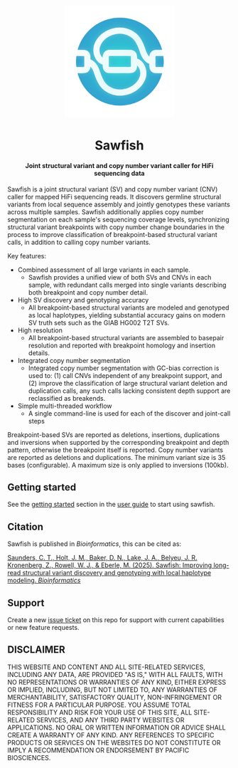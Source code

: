 <h1 align="center"><img width="250px" src="img/logo.svg"/></h1>

<h1 align="center">Sawfish</h1>

<h4 align="center">Joint structural variant and copy number variant caller for HiFi sequencing data</h4>

Sawfish is a joint structural variant (SV) and copy number variant (CNV) caller for mapped HiFi sequencing reads. It discovers germline structural variants from local sequence assembly and jointly genotypes these variants across multiple samples. Sawfish additionally applies copy number segmentation on each sample's sequencing coverage levels, synchronizing structural variant breakpoints with copy number change boundaries in the process to improve classification of breakpoint-based structural variant calls, in addition to calling copy number variants.

Key features:
- Combined assessment of all large variants in each sample.
  - Sawfish provides a unified view of both SVs and CNVs in each sample, with redundant calls merged into single variants describing both breakpoint and copy number detail.
- High SV discovery and genotyping accuracy
  - All breakpoint-based structural variants are modeled and genotyped as local haplotypes, yielding substantial accuracy gains on modern SV truth sets such as the GIAB HG002 T2T SVs.
- High resolution
  - All breakpoint-based structural variants are assembled to basepair resolution and reported with breakpoint homology and insertion details.
- Integrated copy number segmentation
  - Integrated copy number segmentation with GC-bias correction is used to: (1) call CNVs independent of any breakpoint support, and (2) improve the classification of large structural variant deletion and duplication calls, any such calls lacking consistent depth support are reclassified as breakends.
- Simple multi-threaded workflow
  - A single command-line is used for each of the discover and joint-call steps

Breakpoint-based SVs are reported as deletions, insertions, duplications and inversions when supported by the corresponding breakpoint and depth pattern, otherwise the breakpoint itself is reported. Copy number variants are reported as deletions and duplications. The minimum variant size is 35 bases (configurable). A maximum size is only applied to inversions (100kb).

## Getting started

See the [getting started](docs/user_guide.md#getting-started) section in the [user guide](docs/user_guide.md) to start using sawfish.

## Citation

Sawfish is published in *Bioinformatics*, this can be cited as:

[Saunders, C. T., Holt, J. M., Baker, D. N., Lake, J. A., Belyeu, J. R. Kronenberg, Z., Rowell, W. J., & Eberle, M. (2025). Sawfish: Improving long-read structural variant discovery and genotyping with local haplotype modeling. *Bioinformatics*](https://doi.org/10.1093/bioinformatics/btaf136)

## Support

Create a new [issue ticket](https://github.com/PacificBiosciences/sawfish/issues) on this repo for support with current capabilities or new feature requests.

## DISCLAIMER
THIS WEBSITE AND CONTENT AND ALL SITE-RELATED SERVICES, INCLUDING ANY DATA, ARE PROVIDED "AS IS," WITH ALL FAULTS, WITH NO REPRESENTATIONS OR WARRANTIES OF ANY KIND, EITHER EXPRESS OR IMPLIED, INCLUDING, BUT NOT LIMITED TO, ANY WARRANTIES OF MERCHANTABILITY, SATISFACTORY QUALITY, NON-INFRINGEMENT OR FITNESS FOR A PARTICULAR PURPOSE. YOU ASSUME TOTAL RESPONSIBILITY AND RISK FOR YOUR USE OF THIS SITE, ALL SITE-RELATED SERVICES, AND ANY THIRD PARTY WEBSITES OR APPLICATIONS. NO ORAL OR WRITTEN INFORMATION OR ADVICE SHALL CREATE A WARRANTY OF ANY KIND. ANY REFERENCES TO SPECIFIC PRODUCTS OR SERVICES ON THE WEBSITES DO NOT CONSTITUTE OR IMPLY A RECOMMENDATION OR ENDORSEMENT BY PACIFIC BIOSCIENCES.
